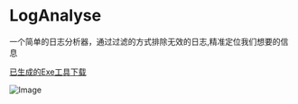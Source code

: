 # LogAnalyse
一个简单的日志分析器，通过过滤的方式排除无效的日志,精准定位我们想要的信息


[已生成的Exe工具下载](https://github.com/ftmtshuashua/LogAnalyse/tree/main/source)


![Image](https://github.com/ftmtshuashua/LogAnalyse/tree/main/source/imge.png)